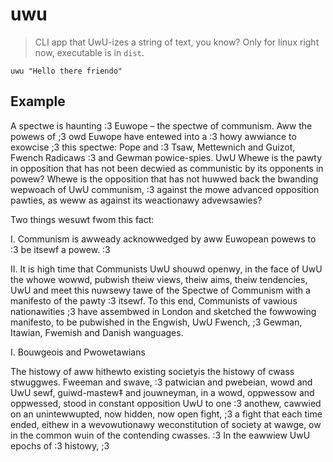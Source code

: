 # uwu

> CLI app that UwU-izes a string of text, you know? Only for linux right now, executable is in `dist`.

`uwu "Hello there friendo"`

## Example

A spectwe is haunting :3 Euwope – the spectwe of communism. Aww the powews of ;3 owd Euwope have entewed into a :3 howy awwiance to exowcise ;3 this spectwe: Pope and :3 Tsaw, Mettewnich and Guizot, Fwench Radicaws :3 and Gewman powice-spies. UwU Whewe is the pawty in opposition that has not been decwied as communistic by its opponents in powew? Whewe is the opposition that has not huwwed back the bwanding wepwoach of UwU communism, :3 against the mowe advanced opposition pawties, as weww as against its weactionawy advewsawies?

Two things wesuwt fwom this fact: 

I. Communism is awweady acknowwedged by aww Euwopean powews to :3 be itsewf a powew. :3

II. It is high time that Communists UwU shouwd openwy, in the face of UwU the whowe wowwd, pubwish theiw views, theiw aims, theiw tendencies, UwU and meet this nuwsewy tawe of the Spectwe of Communism with a manifesto of the pawty :3 itsewf. 
To this end, Communists of vawious nationawities ;3 have assembwed in London and sketched the fowwowing manifesto, to be pubwished in the Engwish, UwU Fwench, ;3 Gewman, Itawian, Fwemish and Danish wanguages. 

I. Bouwgeois and Pwowetawians

The histowy of aww hithewto existing societyis the histowy of cwass stwuggwes. Fweeman and swave, :3 patwician and pwebeian, wowd and UwU sewf, guiwd-mastew‡ and jouwneyman, in a wowd, oppwessow and oppwessed, stood in constant opposition UwU to one :3 anothew, cawwied on an unintewwupted, now hidden, now open fight, ;3 a fight that each time ended, eithew in a wevowutionawy weconstitution of society at wawge, ow in the common wuin of the contending cwasses. :3 In the eawwiew UwU epochs of :3 histowy, ;3
